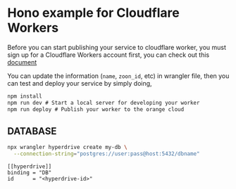 # Hono example for Cloudflare Workers

Before you can start publishing your service to cloudflare worker, you must sign up for a Cloudflare Workers account first, you can check out this [document](https://developers.cloudflare.com/workers/get-started/guide)

You can update the information (`name`, `zoon_id`, etc) in wrangler file, then you can test and deploy your service by simply doing,

```txt
npm install
npm run dev # Start a local server for developing your worker
npm run deploy # Publish your worker to the orange cloud
```


## DATABASE


```bash
npx wrangler hyperdrive create my-db \
  --connection-string="postgres://user:pass@host:5432/dbname"
```

```
[[hyperdrive]]
binding = "DB"
id      = "<hyperdrive-id>"
```
